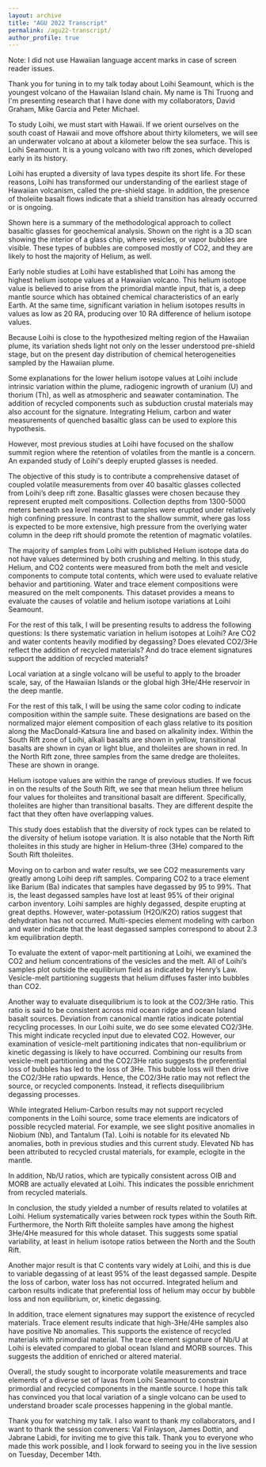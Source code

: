 ```yaml
---
layout: archive
title: "AGU 2022 Transcript"
permalink: /agu22-transcript/
author_profile: true
---
```


Note: I did not use Hawaiian language accent marks in case of screen reader issues.

Thank you for tuning in to my talk today about Loihi Seamount, which is the youngest volcano of the Hawaiian Island chain. My name is Thi Truong and I'm presenting research that I have done with my collaborators, David Graham, Mike Garcia and Peter Michael.

To study Loihi, we must start with Hawaii. If we orient ourselves on the south coast of Hawaii and move offshore about thirty kilometers, we will see an underwater volcano at about a kilometer below the sea surface. This is Loihi Seamount. It is a young volcano with two rift zones, which developed early in its history.

Loihi has erupted a diversity of lava types despite its short life. For these reasons, Loihi has transformed our understanding of the earliest stage of Hawaiian volcanism, called the pre-shield stage. In addition, the presence of tholeiite basalt flows indicate that a shield transition has already occurred or is ongoing. 

Shown here is a summary of the methodological approach to collect basaltic glasses for geochemical analysis. Shown on the right is a 3D scan showing the interior of a glass chip, where vesicles, or vapor bubbles are visible. These types of bubbles are composed mostly of CO2, and they are likely to host the majority of Helium, as well.

Early noble studies at Loihi have established that Loihi has among the highest helium isotope values at a Hawaiian volcano. This helium isotope value is believed to arise from the primordial mantle input, that is, a deep mantle source which has obtained chemical characteristics of an early Earth. At the same time, significant variation in helium isotopes results in values as low as 20 RA, producing over 10 RA difference of helium isotope values.

Because Loihi is close to the hypothesized melting region of the Hawaiian plume, its variation sheds light not only on the lesser understood pre-shield stage, but on the present day distribution of chemical heterogeneities sampled by the Hawaiian plume.

Some explanations for the lower helium isotope values at Loihi include intrinsic variation within the plume, radiogenic ingrowth of uranium (U) and thorium (Th), as well as atmospheric and seawater contamination. The addition of recycled components such as subduction crustal materials may also account for the signature. Integrating Helium, carbon and water measurements of quenched basaltic glass can be used to explore this hypothesis.

However, most previous studies at Loihi have focused on the shallow summit region where the retention of volatiles from the mantle is a concern. An expanded study of Loihi's deeply erupted glasses is needed.

The objective of this study is to contribute a comprehensive dataset of coupled volatile measurements from over 40 basaltic glasses collected from Loihi’s deep rift zone. Basaltic glasses were chosen because they represent erupted melt compositions. Collection depths from 1300-5000 meters beneath sea level means that samples were erupted under relatively high confining pressure. In contrast to the shallow summit, where gas loss is expected to be more extensive, high pressure from the overlying water column in the deep rift should promote the retention of magmatic volatiles.

The majority of samples from Loihi with published Helium isotope data do not have values determined by both crushing and melting. In this study, Helium, and CO2 contents were measured from both the melt and vesicle components to compute total contents, which were used to evaluate relative behavior and partitioning. Water and trace element compositions were measured on the melt components. This dataset provides a means to evaluate the causes of volatile and helium isotope variations at Loihi Seamount.

For the rest of this talk, I will be presenting results to address the following questions: Is there systematic variation in helium isotopes at Loihi? Are CO2 and water contents heavily modified by degassing? Does elevated CO2/3He reflect the addition of recycled materials? And do trace element signatures support the addition of recycled materials?

Local variation at a single volcano will be useful to apply to the broader scale, say, of the Hawaiian Islands or the global high 3He/4He reservoir in the deep mantle.

For the rest of this talk, I will be using the same color coding to indicate composition within the sample suite. These designations are based on the normalized major element composition of each glass relative to its position along the MacDonald-Katsura line and based on alkalinity index. Within the South Rift zone of Loihi, alkali basalts are shown in yellow, transitional basalts are shown in cyan or light blue, and tholeiites are shown in red. In the North Rift zone, three samples from the same dredge are tholeiites. These are shown in orange.

Helium isotope values are within the range of previous studies. If we focus in on the results of the South Rift, we see that mean helium three helium four values for tholeiites and transitional basalt are different. Specifically, tholeiites are higher than transitional basalts. They are different despite the fact that they often have overlapping values.

This study does establish that the diversity of rock types can be related to the diversity of helium isotope variation. It is also notable that the North Rift tholeiites in this study are higher in Helium-three (3He) compared to the South Rift tholeiites. 

Moving on to carbon and water results, we see CO2 measurements vary greatly among Loihi deep rift samples. Comparing CO2 to a trace element like Barium (Ba) indicates that samples have degassed by 95 to 99%. That is, the least degassed samples have lost at least 95% of their original carbon inventory. Loihi samples are highly degassed, despite erupting at great depths. However, water-potassium (H2O/K2O) ratios suggest that dehydration has not occurred.  Multi-species element modeling with carbon and water indicate that the least degassed samples correspond to about 2.3 km equilibration depth.

To evaluate the extent of vapor-melt partitioning at Loihi, we examined the CO2 and helium concentrations of the vesicles and the melt. All of Loihi’s samples plot outside the equilibrium field as indicated by Henry’s Law. Vesicle-melt partitioning suggests that helium diffuses faster into bubbles than CO2.

Another way to evaluate disequilibrium is to look at the CO2/3He ratio. This ratio is said to be consistent across mid ocean ridge and ocean Island basalt sources. Deviation from canonical mantle ratios indicate potential recycling processes. In our Loihi suite, we do see some elevated CO2/3He. This might indicate recycled input due to elevated CO2. However, our examination of vesicle-melt partitioning indicates that non-equilibrium or kinetic degassing is likely to have occurred. Combining our results from vesicle-melt partitioning and the CO2/3He ratio suggests the preferential loss of bubbles has led to the loss of 3He. This bubble loss will then drive the CO2/3He ratio upwards. Hence, the CO2/3He ratio may not reflect the source, or recycled components. Instead, it reflects disequilibrium degassing processes.

While integrated Helium-Carbon results may not support recycled components in the Loihi source, some trace elements are indicators of possible recycled material. For example, we see slight positive anomalies in Niobium (Nb), and Tantalum (Ta).  Loihi is notable for its elevated Nb anomalies, both in previous studies and this current study. Elevated Nb has been attributed to recycled crustal materials, for example, eclogite in the mantle.

In addition, Nb/U ratios, which are typically consistent across OIB and MORB are actually elevated at Loihi. This indicates the possible enrichment from recycled materials.

In conclusion, the study yielded a number of results related to volatiles at Loihi.  Helium systematically varies between rock types within the South Rift. Furthermore, the North Rift tholeiite samples have among the highest 3He/4He measured for this whole dataset. This suggests some spatial variability, at least in helium isotope ratios between the North and the South Rift.

Another major result is that C contents vary widely at Loihi, and this is due to variable degassing of at least 95% of the least degassed sample. Despite the loss of carbon, water loss has not occurred. Integrated helium and carbon results indicate that preferential loss of helium may occur by bubble loss and non equilibrium, or, kinetic degassing.

In addition, trace element signatures may support the existence of recycled materials.  Trace element results indicate that high-3He/4He samples also have positive Nb anomalies.  This supports the existence of recycled materials with primordial material. The trace element signature of Nb/U at Loihi is elevated compared to global ocean Island and MORB sources. This suggests the addition of enriched or altered material.

Overall, the study sought to incorporate volatile measurements and trace elements of a diverse set of lavas from Loihi Seamount to constrain primordial and recycled components in the mantle source. I hope this talk has convinced you that local variation of a single volcano can be used to understand broader scale processes happening in the global mantle.

Thank you for watching my talk. I also want to thank my collaborators, and I want to thank the session conveners: Val Finlayson, James Dottin, and Jabrane Labidi, for inviting me to give this talk. Thank you to everyone who made this work possible, and I look forward to seeing you in the live session on Tuesday, December 14th.
